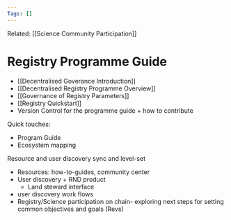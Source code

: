 ```yaml
---
Tags: []
---
```

Related: [[Science Community Participation]]
# Registry Programme Guide
- [[Decentralised Goverance Introduction]]
- [[Decentralised Registry Programme Overview]]
- [[Governance of Registry Parameters]]
- [[Registry Quickstart]]
- Version Control for the programme guide + how to contribute

Quick touches:
-   Program Guide
-   Ecosystem mapping

Resource and user discovery sync and level-set

-   Resources: how-to-guides, community center
-   User discovery + RND product
	-   Land steward interface
-   user discovery work flows
-   Registry/Science participation on chain- exploring next steps for setting common objectives and goals (Revs)